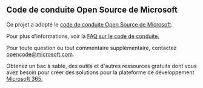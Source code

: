 ## <a name="microsoft-open-source-code-of-conduct"></a>Code de conduite Open Source de Microsoft

Ce projet a adopté le [code de conduite Open Source de Microsoft](https://opensource.microsoft.com/codeofconduct/).

Pour plus d'informations, voir la [FAQ sur le code de conduite.](https://opensource.microsoft.com/codeofconduct/faq/) 

Pour toute question ou tout commentaire supplémentaire, contactez [opencode@microsoft.com](mailto:opencode@microsoft.com). 

Obtenez un bac à sable, des outils et d'autres ressources gratuits dont vous avez besoin pour créer des solutions pour la plateforme de développement [Microsoft 365.](https://developer.microsoft.com/en-us/microsoft-365/dev-program) 
